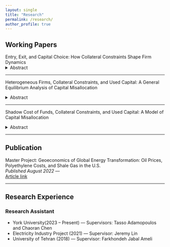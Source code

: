 ```yaml
---
layout: single
title: "Research"
permalink: /research/
author_profile: true
---
```


## Working Papers
<span class="paper-title-blue">
  Entry, Exit, and Capital Choice: How Collateral Constraints Shape Firm Dynamics
</span>
<details><summary>Abstract</summary>
The entry/exit model with a new-vs-used Capital margin shows that tighter collateral limits and higher entry costs push entrants toward used equipment, compress startup scale, raise early exit, and reduce TFP. I develop a heterogeneous-firm model with entry, exit, and an explicit choice between new and used capital Two frictions—collateral limits and entry costs—govern market access, startup scale, vintage at birth, leverage, and survival. The used stock evolves realistically: each period, some new capital transitions into the used pool, and some used equipment retires. I solve and simulate the model in MATLAB (collocation plus large-panel simulations) and build calibration targets in Stata from Vietnam’s 2005–2015 manufacturing data, including the used-investment share, debt-to-GDP, output volatility, and short- to medium-run persistence. The framework quantifies how tighter finance and higher entry fees push marginal entrants toward cheaper used capital and smaller initial scale, increasing early-life exit and lowering TFP through composition and scale distortions.
</details>

---

Heterogeneous Firms, Collateral Constraints, and Used Capital: A General Equilibrium Analysis of Capital Misallocation  
<details><summary>Abstract</summary>
A general equilibrium model shows that access to used capital reduces misallocation by relaxing collateral constraints, improving capital allocation, and productivity. Firm-level evidence confirms that financially constrained firms make greater use of used capital. This study examines how used capital helps reduce the productivity losses created by financial frictions in developing economies. Drawing on Vietnamese manufacturing data, it develops a general equilibrium model in which heterogeneous firms rent both new and used capital while facing collateral constraints. Because used capital is cheaper to rent and requires less collateral, constrained firms can operate closer to their efficient scale, which improves aggregate efficiency. The model shows that when used capital is available, misallocation losses are markedly lower than in an economy restricted to new capital. Firm-level evidence further confirms that financially constrained firms rely more heavily on used capital, in line with the theoretical predictions. Together, these findings suggest that secondary markets for used capital serve as a key channel for relaxing borrowing constraints and enhancing resource allocation in economies with underdeveloped financial systems.
</details>

---

Shadow Cost of Funds, Collateral Constraints, and Used Capital: A Model of Capital Misallocation  
<details><summary>Abstract</summary>
Firms can choose new vs. used capital. The lower purchase price of used capital relaxes financing for constrained firms, letting them scale earlier with more self-financing, improve short-run survival, and reduce the mass of chronically small firms. This shifts the vintage mix and aggregate misallocation. This paper builds a firm-dynamics model without an entry margin. Firms face a collateral-style affordability cap and a shadow cost of funds that captures financing tightness. The key feature is a vintage choice between new and used capital, treated as two distinct goods: a unit bought as new remains new, and a unit bought as used remains used. There is no conversion from new to used and no additional within-type quality downgrading beyond standard (type-specific) depreciation. Mechanism: Because used capital has a lower upfront price, constrained firms can expand capacity sooner with less external finance, while self-financing builds assets. Large, unconstrained firms change their vintage mix little.
</details>

---

## Publication
Master Project:
Geoeconomics of Global Energy Transformation: Oil Prices, Polyethylene Costs, and Shale Gas in the U.S.  
*Published August 2022* —  
<a href="https://wsps.ut.ac.ir/article_93569.html" target="_blank" rel="noopener noreferrer">Article link</a>  

---

## Research Experience   
### Research Assistant
- York University(2023 – Present) —  Supervisors: Tasso Adamopoulos and Chaoran Chen 
- Electricity Industry Project (2021) — Supervisor: Jeremy Lin 
- University of Tehran (2018) — Supervisor: Farkhondeh Jabal Ameli 
  

  


